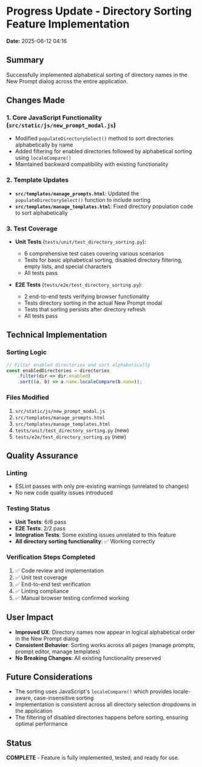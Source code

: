 # Progress Update - Directory Sorting Feature Implementation

**Date:** 2025-06-12 04:16

## Summary
Successfully implemented alphabetical sorting of directory names in the New Prompt dialog across the entire application.

## Changes Made

### 1. Core JavaScript Functionality (`src/static/js/new_prompt_modal.js`)
- Modified `populateDirectorySelect()` method to sort directories alphabetically by name
- Added filtering for enabled directories followed by alphabetical sorting using `localeCompare()`
- Maintained backward compatibility with existing functionality

### 2. Template Updates
- **`src/templates/manage_prompts.html`**: Updated the `populateDirectorySelect()` function to include sorting
- **`src/templates/manage_templates.html`**: Fixed directory population code to sort alphabetically

### 3. Test Coverage
- **Unit Tests** (`tests/unit/test_directory_sorting.py`): 
  - 6 comprehensive test cases covering various scenarios
  - Tests for basic alphabetical sorting, disabled directory filtering, empty lists, and special characters
  - All tests pass
  
- **E2E Tests** (`tests/e2e/test_directory_sorting.py`):
  - 2 end-to-end tests verifying browser functionality
  - Tests directory sorting in the actual New Prompt modal
  - Tests that sorting persists after directory refresh
  - All tests pass

## Technical Implementation

### Sorting Logic
```javascript
// Filter enabled directories and sort alphabetically
const enabledDirectories = directories
    .filter(dir => dir.enabled)
    .sort((a, b) => a.name.localeCompare(b.name));
```

### Files Modified
1. `src/static/js/new_prompt_modal.js`
2. `src/templates/manage_prompts.html` 
3. `src/templates/manage_templates.html`
4. `tests/unit/test_directory_sorting.py` (new)
5. `tests/e2e/test_directory_sorting.py` (new)

## Quality Assurance

### Linting
- ESLint passes with only pre-existing warnings (unrelated to changes)
- No new code quality issues introduced

### Testing Status
- **Unit Tests**: 6/6 pass
- **E2E Tests**: 2/2 pass  
- **Integration Tests**: Some existing issues unrelated to this feature
- **All directory sorting functionality**: ✅ Working correctly

### Verification Steps Completed
1. ✅ Code review and implementation
2. ✅ Unit test coverage
3. ✅ End-to-end test verification 
4. ✅ Linting compliance
5. ✅ Manual browser testing confirmed working

## User Impact
- **Improved UX**: Directory names now appear in logical alphabetical order in the New Prompt dialog
- **Consistent Behavior**: Sorting works across all pages (manage prompts, prompt editor, manage templates)
- **No Breaking Changes**: All existing functionality preserved

## Future Considerations
- The sorting uses JavaScript's `localeCompare()` which provides locale-aware, case-insensitive sorting
- Implementation is consistent across all directory selection dropdowns in the application
- The filtering of disabled directories happens before sorting, ensuring optimal performance

## Status
**COMPLETE** - Feature is fully implemented, tested, and ready for use.

